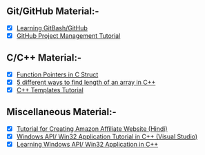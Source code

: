 ## Git/GitHub Material:-
- [x] [Learning GitBash/GitHub](https://www.youtube.com/playlist?list=PL6gx4Cwl9DGAKWClAD_iKpNC0bGHxGhcx)
- [x] [GitHub Project Management Tutorial](https://youtu.be/ff5cBkPg-bQ)
## C/C++ Material:-
- [x] [Function Pointers in C Struct](https://www.codeproject.com/Tips/800474/Function-Pointer-in-C-Struct)
- [x] [5 different ways to find length of an array in C++](https://www.techiedelight.com/find-lt)
- [x] [C++ Templates Tutorial](http://www.cplusplus.com/doc/oldtutorial/templates)
## Miscellaneous Material:-
- [x] [Tutorial for Creating Amazon Affiliate Website (Hindi)](https://www.youtube.com/playlist?list=PLNh2fM2PO719EXwlFxfAGzVw2cGEl3xoC)
- [x] [Windows API/ Win32 Application Tutorial in C++ (Visual Studio)](https://www.xoax.net/cpp/crs/win32/index.php)
- [x] [Learning Windows API/ Win32 Application in C++](https://www.youtube.com/playlist?list=PLWzp0Bbyy_3i750dsUj7yq4JrPOIUR_NK)
